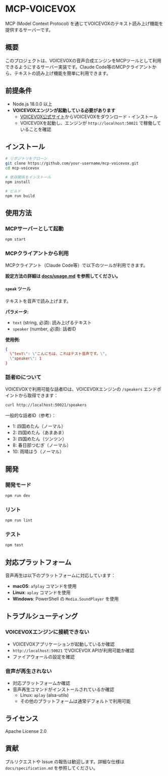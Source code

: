 # MCP-VOICEVOX

MCP (Model Context Protocol) を通じてVOICEVOXのテキスト読み上げ機能を提供するサーバーです。

## 概要

このプロジェクトは、VOICEVOXの音声合成エンジンをMCPツールとして利用できるようにするサーバー実装です。Claude Code等のMCPクライアントから、テキストの読み上げ機能を簡単に利用できます。

## 前提条件

- Node.js 18.0.0 以上
- **VOICEVOXエンジンが起動している必要があります**
  - [VOICEVOX公式サイト](https://voicevox.hiroshiba.jp/)からVOICEVOXをダウンロード・インストール
  - VOICEVOXを起動し、エンジンが `http://localhost:50021` で稼働していることを確認

## インストール

```bash
# リポジトリをクローン
git clone https://github.com/your-username/mcp-voicevox.git
cd mcp-voicevox

# 依存関係をインストール
npm install

# ビルド
npm run build
```

## 使用方法

### MCPサーバーとして起動

```bash
npm start
```

### MCPクライアントから利用

MCPクライアント（Claude Code等）で以下のツールが利用できます。

**設定方法の詳細は [docs/usage.md](docs/usage.md) を参照してください。**

#### `speak` ツール

テキストを音声で読み上げます。

**パラメータ:**
- `text` (string, 必須): 読み上げるテキスト
- `speaker` (number, 必須): 話者ID

**使用例:**
```json
{
  \"text\": \"こんにちは、これはテスト音声です。\",
  \"speaker\": 1
}
```

### 話者IDについて

VOICEVOXで利用可能な話者IDは、VOICEVOXエンジンの `/speakers` エンドポイントから取得できます：

```bash
curl http://localhost:50021/speakers
```

一般的な話者ID（参考）：
- 1: 四国めたん（ノーマル）
- 2: 四国めたん（あまあま）  
- 3: 四国めたん（ツンツン）
- 8: 春日部つむぎ（ノーマル）
- 10: 雨晴はう（ノーマル）

## 開発

### 開発モード

```bash
npm run dev
```

### リント

```bash
npm run lint
```

### テスト

```bash
npm test
```

## 対応プラットフォーム

音声再生は以下のプラットフォームに対応しています：

- **macOS**: `afplay` コマンドを使用
- **Linux**: `aplay` コマンドを使用  
- **Windows**: PowerShell の `Media.SoundPlayer` を使用

## トラブルシューティング

### VOICEVOXエンジンに接続できない

- VOICEVOXアプリケーションが起動しているか確認
- `http://localhost:50021` でVOICEVOX APIが利用可能か確認
- ファイアウォールの設定を確認

### 音声が再生されない

- 対応プラットフォームか確認
- 音声再生コマンドがインストールされているか確認
  - Linux: `aplay` (alsa-utils)
  - その他のプラットフォームは通常デフォルトで利用可能

## ライセンス

Apache License 2.0

## 貢献

プルリクエストや Issue の報告は歓迎します。詳細な仕様は `docs/specification.md` を参照してください。